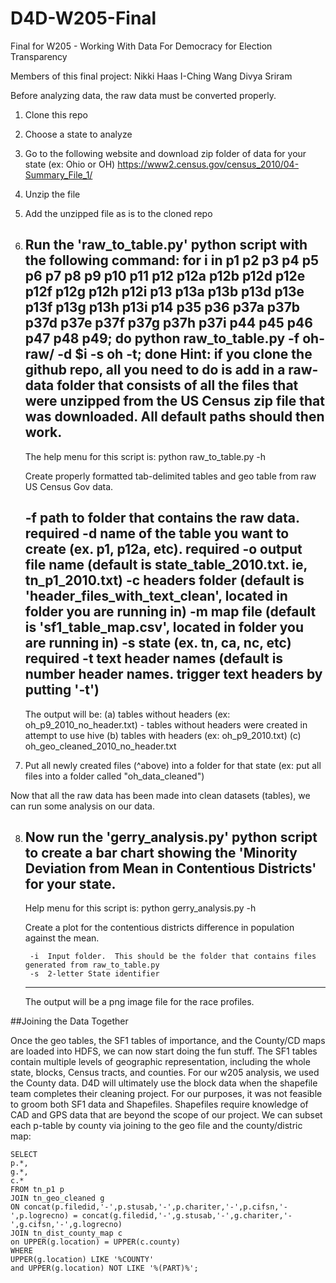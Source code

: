 # D4D-W205-Final
Final for W205 - Working With Data For Democracy for Election Transparency

Members of this final project:
Nikki Haas
I-Ching Wang
Divya Sriram



Before analyzing data, the raw data must be converted properly.  

1. Clone this repo
2. Choose a state to analyze
3. Go to the following website and download zip folder of data for your state (ex: Ohio or OH)
    https://www2.census.gov/census_2010/04-Summary_File_1/
4. Unzip the file
5. Add the unzipped file as is to the cloned repo
6. Run the 'raw_to_table.py' python script with the following command:
   for i in p1 p2 p3 p4 p5 p6 p7 p8 p9 p10 p11 p12 p12a p12b p12d p12e p12f p12g p12h p12i p13 p13a p13b p13d p13e p13f p13g p13h p13i p14 p35 p36 p37a p37b p37d p37e p37f p37g p37h p37i p44 p45 p46 p47 p48 p49; do python raw_to_table.py -f oh-raw/ -d $i -s oh -t; done
   Hint: if you clone the github repo, all you need to do is add in a raw-data folder that consists of all the files that were unzipped from the US Census zip file that was downloaded.  All default paths should then work.
   --------------------
    The help menu for this script is:
    python raw_to_table.py -h

    Create properly formatted tab-delimited tables and geo table from raw US Census Gov data.

      -f path to folder that contains the raw data. required
      -d name of the table you want to create (ex. p1, p12a, etc). required
      -o output file name (default is state_table_2010.txt. ie, tn_p1_2010.txt)
      -c headers folder (default is 'header_files_with_text_clean', located in folder you are running in)
      -m map file (default is 'sf1_table_map.csv', located in folder you are running in)
      -s state (ex. tn, ca, nc, etc) required
      -t text header names (default is number header names. trigger text headers by putting '-t')
    -----------------------  
      The output will be:
      (a) tables without headers (ex: oh_p9_2010_no_header.txt) - tables without headers were created in attempt to use hive
      (b) tables with headers (ex: oh_p9_2010.txt)
      (c) oh_geo_cleaned_2010_no_header.txt
        
        
7. Put all newly created files (^above) into a folder for that state (ex: put all files into a folder called "oh_data_cleaned")

Now that all the raw data has been made into clean datasets (tables), we can run some analysis on our data. 

8. Now run the 'gerry_analysis.py' python script to create a bar chart showing the 'Minority Deviation from Mean in Contentious Districts' for your state.
	--------------------
	Help menu for this script is:
	python gerry_analysis.py -h

	Create a plot for the contentious districts difference in population against the mean.

		-i  Input folder.  This should be the folder that contains files generated from raw_to_table.py
		-s  2-letter State identifier
	--------------------
	The output will be a png image file for the race profiles.








##Joining the Data Together

Once the geo tables, the SF1 tables of importance, and the County/CD maps are loaded into HDFS, we can now start doing the fun stuff.  The SF1 tables contain multiple levels of geographic representation, including the whole state, blocks, Census tracts, and counties.  For our w205 analysis, we used the County data.  D4D will ultimately use the block data when the shapefile team completes their cleaning project.  For our purposes, it was not feasible to groom both SF1 data and Shapefiles.  Shapefiles require knowledge of CAD and GPS data that are beyond the scope of our project.  We can subset each p-table by county via joining to the geo file and the county/distric map:

```
SELECT
p.*,
g.*,
c.*
FROM tn_p1 p
JOIN tn_geo_cleaned g
ON concat(p.filedid,'-',p.stusab,'-',p.chariter,'-',p.cifsn,'-',p.logrecno) = concat(g.filedid,'-',g.stusab,'-',g.chariter,'-',g.cifsn,'-',g.logrecno)
JOIN tn_dist_county_map c
on UPPER(g.location) = UPPER(c.county)
WHERE
UPPER(g.location) LIKE '%COUNTY'
and UPPER(g.location) NOT LIKE '%(PART)%';
```

